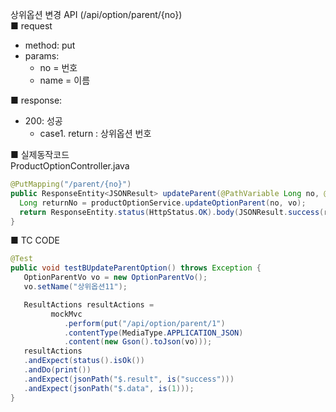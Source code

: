 상위옵션 변경 API (/api/option/parent/{no})  
■ request
   - method: put
   - params:
      - no = 번호
      - name = 이름
  
■ response:  
   - 200: 성공  
      - case1. return : 상위옵션 번호  
  
■ 실제동작코드  
ProductOptionController.java  
```java
@PutMapping("/parent/{no}")
public ResponseEntity<JSONResult> updateParent(@PathVariable Long no, @RequestBody OptionParentVo vo) {
  Long returnNo = productOptionService.updateOptionParent(no, vo);
  return ResponseEntity.status(HttpStatus.OK).body(JSONResult.success(returnNo));
}
```
  
■ TC CODE  
  
```java
@Test
public void testBUpdateParentOption() throws Exception {
   OptionParentVo vo = new OptionParentVo();
   vo.setName("상위옵션11");

   ResultActions resultActions =
         mockMvc
            .perform(put("/api/option/parent/1")
            .contentType(MediaType.APPLICATION_JSON)
            .content(new Gson().toJson(vo)));
   resultActions
   .andExpect(status().isOk())
   .andDo(print())
   .andExpect(jsonPath("$.result", is("success")))
   .andExpect(jsonPath("$.data", is(1)));
}
```
